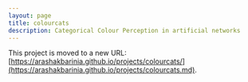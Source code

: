```yaml
---
layout: page
title: colourcats
description: Categorical Colour Perception in artificial networks
---
```


This project is moved to a new URL: [https://arashakbarinia.github.io/projects/colourcats/](https://arashakbarinia.github.io/projects/colourcats.md).